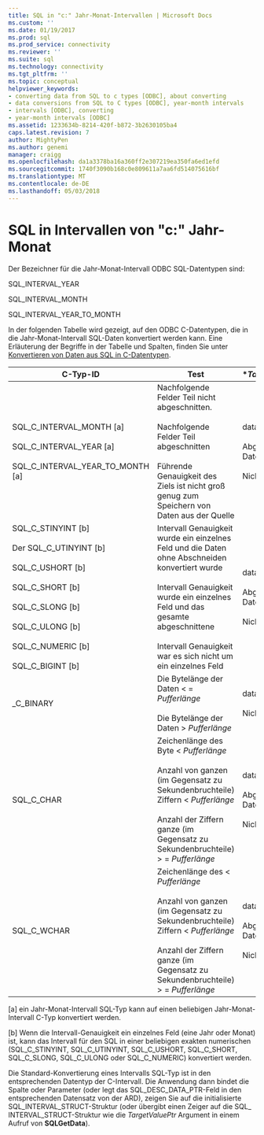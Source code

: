 ```yaml
---
title: SQL in "c:" Jahr-Monat-Intervallen | Microsoft Docs
ms.custom: ''
ms.date: 01/19/2017
ms.prod: sql
ms.prod_service: connectivity
ms.reviewer: ''
ms.suite: sql
ms.technology: connectivity
ms.tgt_pltfrm: ''
ms.topic: conceptual
helpviewer_keywords:
- converting data from SQL to c types [ODBC], about converting
- data conversions from SQL to C types [ODBC], year-month intervals
- intervals [ODBC], converting
- year-month intervals [ODBC]
ms.assetid: 1233634b-8214-420f-b872-3b2630105ba4
caps.latest.revision: 7
author: MightyPen
ms.author: genemi
manager: craigg
ms.openlocfilehash: da1a3378ba16a360ff2e307219ea350fa6ed1efd
ms.sourcegitcommit: 1740f3090b168c0e809611a7aa6fd514075616bf
ms.translationtype: MT
ms.contentlocale: de-DE
ms.lasthandoff: 05/03/2018
---
```

# <a name="sql-to-c-year-month-intervals"></a>SQL in Intervallen von "c:" Jahr-Monat
Der Bezeichner für die Jahr-Monat-Intervall ODBC SQL-Datentypen sind:  
  
 SQL_INTERVAL_YEAR  
  
 SQL_INTERVAL_MONTH  
  
 SQL_INTERVAL_YEAR_TO_MONTH  
  
 In der folgenden Tabelle wird gezeigt, auf den ODBC C-Datentypen, die in die Jahr-Monat-Intervall SQL-Daten konvertiert werden kann. Eine Erläuterung der Begriffe in der Tabelle und Spalten, finden Sie unter [Konvertieren von Daten aus SQL in C-Datentypen](../../../odbc/reference/appendixes/converting-data-from-sql-to-c-data-types.md).  
  
|C-Typ-ID|Test|**TargetValuePtr*|**StrLen_or_IndPtr*|SQLSTATE|  
|-----------------------|----------|------------------------|----------------------------|--------------|  
|SQL_C_INTERVAL_MONTH [a]<br /><br /> SQL_C_INTERVAL_YEAR [a]<br /><br /> SQL_C_INTERVAL_YEAR_TO_MONTH [a]|Nachfolgende Felder Teil nicht abgeschnitten.<br /><br /> Nachfolgende Felder Teil abgeschnitten<br /><br /> Führende Genauigkeit des Ziels ist nicht groß genug zum Speichern von Daten aus der Quelle|data<br /><br /> Abgeschnittene Daten<br /><br /> Nicht definiert|Länge der Daten in bytes<br /><br /> Länge der Daten in bytes<br /><br /> Nicht definiert|–<br /><br /> 01S07<br /><br /> 22015|  
|SQL_C_STINYINT [b]<br /><br /> Der SQL_C_UTINYINT [b]<br /><br /> SQL_C_USHORT [b]<br /><br /> SQL_C_SHORT [b]<br /><br /> SQL_C_SLONG [b]<br /><br /> SQL_C_ULONG [b]<br /><br /> SQL_C_NUMERIC [b]<br /><br /> SQL_C_BIGINT [b]|Intervall Genauigkeit wurde ein einzelnes Feld und die Daten ohne Abschneiden konvertiert wurde<br /><br /> Intervall Genauigkeit wurde ein einzelnes Feld und das gesamte abgeschnittene<br /><br /> Intervall Genauigkeit war es sich nicht um ein einzelnes Feld|data<br /><br /> Abgeschnittene Daten<br /><br /> Nicht definiert|Größe der C-Datentyp<br /><br /> Länge der Daten in bytes<br /><br /> Größe der C-Datentyp|–<br /><br /> 22003<br /><br /> 22015|  
_C_BINARY|Die Bytelänge der Daten < = *Pufferlänge*<br /><br /> Die Bytelänge der Daten > *Pufferlänge*|data<br /><br /> Nicht definiert|Länge der Daten in bytes<br /><br /> Nicht definiert|–<br /><br /> 22003|  
|SQL_C_CHAR|Zeichenlänge des Byte < *Pufferlänge*<br /><br /> Anzahl von ganzen (im Gegensatz zu Sekundenbruchteile) Ziffern < *Pufferlänge*<br /><br /> Anzahl der Ziffern ganze (im Gegensatz zu Sekundenbruchteile) > = *Pufferlänge*|data<br /><br /> Abgeschnittene Daten<br /><br /> Nicht definiert|Größe der C-Datentyp<br /><br /> Größe der C-Datentyp<br /><br /> Nicht definiert|–<br /><br /> 01004<br /><br /> 22003|  
|SQL_C_WCHAR|Zeichenlänge des < *Pufferlänge*<br /><br /> Anzahl von ganzen (im Gegensatz zu Sekundenbruchteile) Ziffern < *Pufferlänge*<br /><br /> Anzahl der Ziffern ganze (im Gegensatz zu Sekundenbruchteile) > = *Pufferlänge*|data<br /><br /> Abgeschnittene Daten<br /><br /> Nicht definiert|Größe der C-Datentyp<br /><br /> Größe der C-Datentyp<br /><br /> Nicht definiert|–<br /><br /> 01004<br /><br /> 22003|  
  
 [a] ein Jahr-Monat-Intervall SQL-Typ kann auf einen beliebigen Jahr-Monat-Intervall C-Typ konvertiert werden.  
  
 [b] Wenn die Intervall-Genauigkeit ein einzelnes Feld (eine Jahr oder Monat) ist, kann das Intervall für den SQL in einer beliebigen exakten numerischen (SQL_C_STINYINT, SQL_C_UTINYINT, SQL_C_USHORT, SQL_C_SHORT, SQL_C_SLONG, SQL_C_ULONG oder SQL_C_NUMERIC) konvertiert werden.  
  
 Die Standard-Konvertierung eines Intervalls SQL-Typ ist in den entsprechenden Datentyp der C-Intervall. Die Anwendung dann bindet die Spalte oder Parameter (oder legt das SQL_DESC_DATA_PTR-Feld in den entsprechenden Datensatz von der ARD), zeigen Sie auf die initialisierte SQL_INTERVAL_STRUCT-Struktur (oder übergibt einen Zeiger auf die SQL_ INTERVAL_STRUCT-Struktur wie die *TargetValuePtr* Argument in einem Aufruf von **SQLGetData**).
